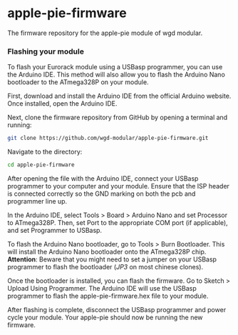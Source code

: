 # apple-pie-firmware

The firmware repository for the apple-pie module of wgd modular.

### Flashing your module

To flash your Eurorack module using a USBasp programmer, you can use the Arduino IDE. This method will also allow you to flash the Arduino Nano bootloader to the ATmega328P on your module.

First, download and install the Arduino IDE from the official Arduino website. Once installed, open the Arduino IDE.

Next, clone the firmware repository from GitHub by opening a terminal and running:

```bash
git clone https://github.com/wgd-modular/apple-pie-firmware.git
```

Navigate to the directory:

```bash
cd apple-pie-firmware
```

After opening the file with the Arduino IDE, connect your USBasp programmer to your computer and your module. Ensure that the ISP header is connected correctly so the GND marking on both the pcb and programmer line up.

In the Arduino IDE, select Tools > Board > Arduino Nano and set Processor to ATmega328P. Then, set Port to the appropriate COM port (if applicable), and set Programmer to USBasp.

To flash the Arduino Nano bootloader, go to Tools > Burn Bootloader. This will install the Arduino Nano bootloader onto the ATmega328P chip. **Attention**: Beware that you might need to set a jumper on your USBasp programmer to flash the bootloader (*JP3* on most chinese clones).

Once the bootloader is installed, you can flash the firmware. Go to Sketch > Upload Using Programmer. The Arduino IDE will use the USBasp programmer to flash the apple-pie-firmware.hex file to your module.

After flashing is complete, disconnect the USBasp programmer and power cycle your module. Your apple-pie should now be running the new firmware.
